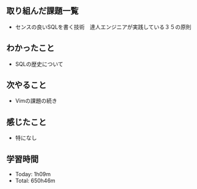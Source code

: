 ## 取り組んだ課題一覧
- センスの良いSQLを書く技術　達人エンジニアが実践している３５の原則
## わかったこと
- SQLの歴史について
## 次やること
- Vimの課題の続き
## 感じたこと
- 特になし
## 学習時間
- Today: 1h09m
- Total: 650h46m
